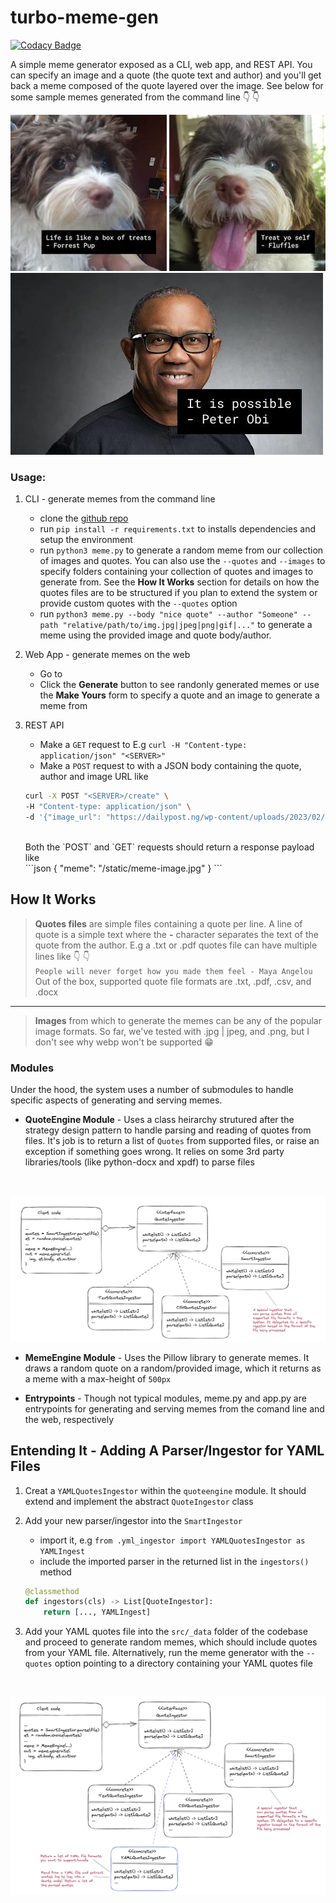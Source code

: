 # turbo-meme-gen

[![Codacy Badge](https://app.codacy.com/project/badge/Grade/da280ea75920476280adc1c706ff5700)](https://www.codacy.com/gh/chalu/turbo-meme-gen/dashboard?utm_source=github.com&amp;utm_medium=referral&amp;utm_content=chalu/turbo-meme-gen&amp;utm_campaign=Badge_Grade)

A simple meme generator exposed as a CLI, web app, and REST API. You can specify an image and a quote (the quote text and author) and you'll get back a meme composed of the quote layered over the image. See below for some sample memes generated from the command line :point_down: :point_down:

![meme sample](./docs/meme-1.jpg "sample meme")
![meme sample](./docs/meme-2.jpg "sample meme")
<br>
![meme sample](./docs/meme-3.jpg "sample meme")

### Usage:

1.  CLI - generate memes from the command line
    -   clone the [github repo](https://github.com/chalu/turbo-meme-gen)
    -   run `pip install -r requirements.txt` to installs dependencies and setup the environment
    -   run `python3 meme.py` to generate a random meme from our collection of images and quotes. You can also use the `--quotes` and `--images` to specify folders containing your collection of quotes and images to generate from. See the **How It Works** section for details on how the quotes files are to be structured if you plan to extend the system or provide custom quotes with the `--quotes` option
    -   run `python3 meme.py --body "nice quote" --author "Someone" --path "relative/path/to/img.jpg|jpeg|png|gif|..."` to generate a meme using the provided image and quote body/author.

2.  Web App - generate memes on the web
    -   Go to <SERVER>
    -   Click the **Generate** button to see randonly generated memes or use the **Make Yours** form to specify a quote and an image to generate a meme from

3.  REST API
    -   Make a `GET` request to <SERVER> E.g `curl -H "Content-type: application/json" "<SERVER>"`
    -   Make a `POST` request to <SERVER> with a JSON body containing the quote, author and image URL like <br>
    ```bash
    curl -X POST "<SERVER>/create" \
    -H "Content-type: application/json" \
    -d '{"image_url": "https://dailypost.ng/wp-content/uploads/2023/02/Peter-Obi.jpg", "body": "Vote mama, papa, pikin", "author": "Peter Obi"}'
    ```
    <br>
    Both the `POST` and `GET` requests should return a response payload like <br>
    ```json
    {
        "meme": "<SERVER>/static/meme-image.jpg"
    }
    ```

## How It Works

> **Quotes files** are simple files containing a quote per line. A line of quote is a simple text where the **-** character separates the text of the quote from the author. E.g a .txt or .pdf quotes file can have multiple lines like :point_down: :point_down:  <br > `People will never forget how you made them feel - Maya Angelou` <br >  Out of the box, supported quote file formats are .txt, .pdf, .csv, and .docx
---
> **Images** from which to generate the memes can be any of the popular image formats. So far, we've tested with .jpg | jpeg, and .png, but I don't see why webp won't be supported :grin:

### Modules

Under the hood, the system uses a number of submodules to handle specific aspects of generating and serving memes.

*   **QuoteEngine Module** - Uses a class heirarchy strutured after the strategy design pattern to handle parsing and reading of quotes from files. It's job is to return a list of `Quotes` from supported files, or raise an exception if something goes wrong. It relies on some 3rd party libraries/tools (like python-docx and xpdf) to parse files
<br >

![quote parsers](./docs/ingestor-strategy.png "quotes parsers")

*   **MemeEngine Module** - Uses the Pillow library to generate memes. It draws a random quote on a random/provided image, which it returns as a meme with a max-height of `500px`

*   **Entrypoints** - Though not typical modules, meme.py and app.py are entrypoints for generating and serving memes from the comand line and the web, respectively

## Entending It - Adding A Parser/Ingestor for YAML Files

1.  Creat a `YAMLQuotesIngestor` within the `quoteengine` module. It should extend and implement the abstract `QuoteIngestor` class

2.  Add your new parser/ingestor into the `SmartIngestor`
    -   import it, e.g `from .yml_ingestor import YAMLQuotesIngestor as YAMLIngest`
    -   include the imported parser in the returned list in the `ingestors()` method <br>
    ```python
    @classmethod
    def ingestors(cls) -> List[QuoteIngestor]:
        return [..., YAMLIngest]
    ```

3.  Add your YAML quotes file into the `src/_data` folder of the codebase and proceed to generate random memes, which should include quotes from your YAML file. Alternatively, run the meme generator with the `--quotes` option pointing to a directory containing your YAML quotes file

<br>

![custom parser](./docs/custom-parser.png "custom parser")

<br>